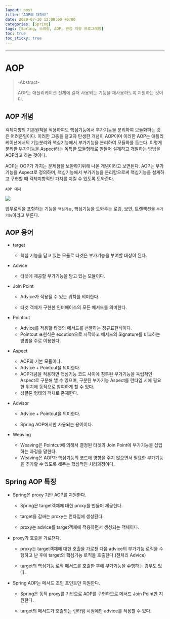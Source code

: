 ```yaml
---
layout: post
title: "AOP에 대하여"
date: 2020-07-10 12:00:00 +0700
categories: [Spring]
tags: [Spring, 스프링, AOP, 관점 지향 프로그래밍]
toc: true
toc_sticky: true
---
```




---

# AOP

> -Abstract-
>
> AOP는 애플리케이션 전체에 걸쳐 사용되는 기능을 재사용하도록 지원하는 것이다.



## AOP 개념

객체지향의 기본원칙을 적용하여도 핵심기능에서 부가기능을 분리하여 모듈화하는 것은 어려운일이다. 이러한 고충을 덜고자 탄생한 개념이 AOP이며 이러한 AOP는 애플리케이션에서의 기능분리와 핵심기능에서 부가기능을 분리하여 모듈화를 돕는다. 이렇게 분리한 부가기능을 Aspect라는 독특한 모듈형태로 만들어 설계하고 개발하는 방법을 AOP라고 하는 것이다.

AOP는 OOP가 가지는 문제점을 보완하기위해 나온 개념이라고 보면된다. AOP는 부가기능을 Aspect로 정의하며, 핵심기능에서 부가기능을 분리함으로써 핵심기능을 설계하고 구현할 때 객체지향적인 가치를 지킬 수 있도록 도와준다.



`AOP 예시`

![](https://t1.daumcdn.net/cfile/tistory/99F4E5475C722F6C09)

업무로직을 포함하는 기능을 `핵심기능`, 핵심기능을 도와주는 로깅, 보안, 트랜잭션을 `부가기능`이라고 부른다.



## AOP 용어

- target

  - 핵심 기능을 담고 있는 모듈로 타겟은 부가기능을 부여할 대상이 된다.

  

- Advice

  - 타겟에 제공할 부가기능을 담고 있는 모듈이다.

  

- Join Point

  - Advice가 적용될 수 있는 위치를 의미한다.

  - 타겟 객체가 구현한 인터페이스의 모든 메서드를 의미한다.

    

- Pointcut

  - Advice를 적용할 타겟의 메서드를 선별하는 정규표현식이다.
  - Pointcut 표현식은 excution으로 시작하고 메서드의 Signature를 비교하는 방법을 주로 이용한다.

  

- Aspect

  - AOP의 기본 모듈이다.
  - Advice + Pointcut을 의미한다.
  - AOP개념을 적용하면 핵심기능 코드 사이에 침투된 부가기능을 독립적인 Aspect로 구분해 낼 수 있으며, 구분된 부가기능 Aspect를 런타임 시에 필요한 위치에 동적으로 참여하게 할 수 있다.
  - 싱글톤 형태의 객체로 존재한다.

  

- Advisor

  - Advice + Pointcut을 의미한다.

  - Spring AOP에서만 사용되는 용어이다.

  

- Weaving

  - Weaving은 Pointcut에 의해서 결정된 타겟의 Join Point에 부가기능을 삽입하는 과정을 말한다.
  - Weaving은 AOP가 핵심기능의 코드에 영향을 주지 않으면서 필요한 부가기능을 추가할 수 있도록 해주는 핵심적인 처리과정이다. 



## Spring AOP 특징

- Spring은 proxy 기반 AOP를 지원한다.

  - Spring은 target객체에 대한 proxy를 만들어 제공한다.

  - target을 감싸는 proxy는 런타임에 생성된다.

  - proxy는 advice를 target객체에 적용하면서 생성되는 객체이다.

  

- proxy가 호출을 가로챈다.

  - proxy는 target객체에 대한 호출을 가로챈 다음 advice의 부가기능 로직을 수행하고 난 후에 target의 핵심기능 로직을 호출한다.(전처리 Advice)

  - target의 핵심기능 로직 메서드를 호출한 후에 부가기능을 수행하는 경우도 있다.



- Spring AOP는 메서드 조인 포인트만 지원한다.

  - Spring은 동적 proxy를 기반으로 AOP를 구현하므로 메서드 Join Point만 지원한다.

  - target의 메서드가 호출되는 런타임 시점에만 advice를 적용할 수 있다.